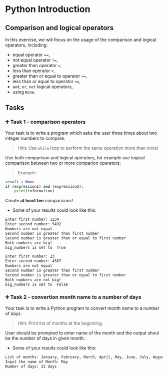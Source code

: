 # Python Introduction

## Comparison and logical operators

In this exercise, we will focus on the usage of the comparison and logical operators, including:  
 - equal operator `==`,
 - not equal operator `!=`,
 - greater than operator `>`,
 - less than operator `<`,
 - greater than or equal to operator `>=`,
 - less than or equal to operator `<=`,
 - `and`, `or`, `not` logical operators, 
 - using `None`.

## 

## Tasks

### 

### :heavy_plus_sign: Task 1 - comparison operators

Your task is to write a program which asks the user three times about two integer numbers to compare. 
>Hint: Use `while` loop to perform the same operation more than once!  

Use both comparison and logical operators, for example use logical comparison between two or more comparion operators:  
>Example: 
```python
result = None
if (expression1) and (expression2):
    print(information)
```
Create **at least ten** comparisons!  

- Some of your results could look like this:

```bash
Enter first number: 1234
Enter second number: 5432
Numbers are not equal
Second number is greater than first number
Second number is greater than or equal to first number
Both numbers are big!
big_numbers is set to  True

Enter first number: 23
Enter second number: 4567
Numbers are not equal
Second number is greater than first number
Second number is greater than or equal to first number
Both numbers are not big!
big_numbers is set to  False
```

### :heavy_plus_sign: Task 2 - convertion month name to a number of days

Your task is to write a Python program to convert month name to a number of days. 
>Hint: Print list of months at the beginning.  

User should be prompted to enter name of the month and the output shoul be the number of days in given month.

- Some of your results could look like this:

```bash
List of months: January, February, March, April, May, June, July, August, September, October, November, December
Input the name of Month: May
Number of days: 31 days
```